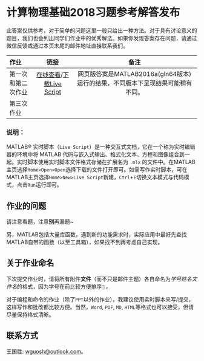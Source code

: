 # 计算物理基础2018习题参考解答发布

此答案仅供参考，对于简单的问题这里一般只给出一种方法。对于具有讨论意义的题目，我们也会列出同学们作业中的优秀解法。如果你发现答案存在问题，请通过微信反馈或通过本页末尾的邮件地址直接联系我们。

| 作业        |                    链接                    | 备注 |
| :-------- | :-: |:--------------------------------------: |
| 第一次和第二次作业 | [在线查看](https://wang-guosheng.github.io/CompPhyExs/ex1ex2.html)/[下载Live Script](https://wang-guosheng.github.io/CompPhyExs/ex1ex2.mlx) |网页版答案是MATLAB2016a(gln64版本)运行的结果，不同版本下呈现结果可能稍有不同。|
| 第三次作业     |                                          ||

### 说明：

MATLAB® 实时脚本（`Live Script`）是一种交互式文档，它在一个称为实时编辑器的环境中将 MATLAB 代码与嵌入式输出、格式化文本、方程和图像组合到一起。实时脚本使用实时脚本文件格式存储在扩展名为 `.mlx` 的文件中。在MATLAB主页选择`Home>Open>Open`选择下载的文件打开即可。如需写作实时脚本，可在MATLAB主页选择`Home>New>Live Script`新建，`Ctrl`+`E`切换文本模式与代码模式，点击`Run`运行即可。

## 作业的问题

请注意看题，注意**别**再漏题~

另，MATLAB包括大量库函数，遇到新的功能需求时，实际应用中最好先查找MATLAB自带的函数（以至工具箱），如果找不到再考虑自己实现。

## 关于作业命名

下次提交作业时，请将所有附件**文件**（而不只是邮件主题）各自命名为*学号姓名文件名*的格式，因为学号在前比较方便排序`👦` 。

对于编程和命令的作业（除了`PPT`以外的作业），我建议使用实时脚本来写/提交，这样写作和批改都比较方便。当然，`Word`, `PDF`, `MD`, `HTML`等格式也可以接受，但请尽量保持格式清晰。

## 联系方式

王国胜: <wguosh@outlook.com>。